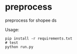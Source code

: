 # preprocess
preprocess for shopee ds


Usage:
```
pip install -r requirements.txt
# test
python run.py
```
